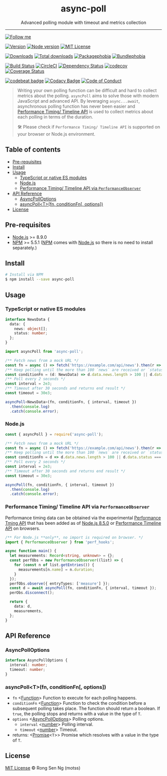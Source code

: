 <div align="center" style="text-align: center;">
  <h1 style="border-bottom: none;">async-poll</h1>

  <p>Advanced polling module with timeout and metrics collection</p>
</div>

<hr />

[![Follow me][follow-me-badge]][follow-me-url]

[![Version][version-badge]][version-url]
[![Node version][node-version-badge]][node-version-url]
[![MIT License][mit-license-badge]][mit-license-url]

[![Downloads][downloads-badge]][downloads-url]
[![Total downloads][total-downloads-badge]][downloads-url]
[![Packagephobia][packagephobia-badge]][packagephobia-url]
[![Bundlephobia][bundlephobia-badge]][bundlephobia-url]

[![Build Status][travis-badge]][travis-url]
[![CircleCI][circleci-badge]][circleci-url]
[![Dependency Status][daviddm-badge]][daviddm-url]
[![codecov][codecov-badge]][codecov-url]
[![Coverage Status][coveralls-badge]][coveralls-url]

[![codebeat badge][codebeat-badge]][codebeat-url]
[![Codacy Badge][codacy-badge]][codacy-url]
[![Code of Conduct][coc-badge]][coc-url]

> Writing your own polling function can be difficult and hard to collect metrics about the polling. `asyncPoll` aims to solve those with modern JavaScript and advanced API. By leveraging `async...await`, asynchronous polling function has never been easier and [Performance Timing/ Timeline API][performance-timeline-api-url] is used to collect metrics about each polling in terms of the duration.
>
> 🛠 Please check if `Performance Timing/ Timeline API` is supported on your browser or Node.js environment.

## Table of contents <!-- omit in toc -->

- [Pre-requisites](#pre-requisites)
- [Install](#install)
- [Usage](#usage)
  - [TypeScript or native ES modules](#typescript-or-native-es-modules)
  - [Node.js](#nodejs)
  - [Performance Timing/ Timeline API via `PerformanceObserver`](#performance-timing-timeline-api-via-performanceobserver)
- [API Reference](#api-reference)
  - [AsyncPollOptions](#asyncpolloptions)
  - [asyncPoll\<T\>(fn, conditionFn[, options])](#asyncpolltfn-conditionfn-options)
- [License](#license)

## Pre-requisites

- [Node.js][nodejs-url] >= 8.9.0
- [NPM][npm-url] >= 5.5.1 ([NPM][npm-url] comes with [Node.js][nodejs-url] so there is no need to install separately.)

## Install

```sh
# Install via NPM
$ npm install --save async-poll
```

## Usage

### TypeScript or native ES modules

```ts
interface NewsData {
  data: {
    news: object[];
    status: number;
  };
}

import asyncPoll from 'async-poll';

/** Fetch news from a mock URL */
const fn = async () => fetch('https://example.com/api/news').then(r => r.json());
/** Keep polling until the more than 100 `news` are received or `status` returns `complete` */
const conditionFn = (d: NewsData) => d.data.news.length > 100 || d.data.status === 'complete';
/** Poll every 2 seconds */
const interval = 2e3;
/** Timeout after 30 seconds and returns end result */
const timeout = 30e3;

asyncPoll<NewsData>(fn, conditionFn, { interval, timeout })
  .then(console.log)
  .catch(console.error);
```

### Node.js

```js
const { asyncPoll } = require('async-poll');

/** Fetch news from a mock URL */
const fn = async () => fetch('https://example.com/api/news').then(r => r.json());
/** Keep polling until the more than 100 `news` are received or `status` returns `complete` */
const conditionFn = d => d.data.news.length > 100 || d.data.status === 'complete';
/** Poll every 2 seconds */
const interval = 2e3;
/** Timeout after 30 seconds and returns end result */
const timeout = 30e3;

asyncPoll(fn, conditionFn, { interval, timeout })
  .then(console.log)
  .catch(console.error);
```

### Performance Timing/ Timeline API via `PerformanceObserver`

Performance timing data can be obtained via the experimental [Performance Tming API][performance-timing-api-url] that has been added as of [Node.js 8.5.0][nodejs-url] or [Performance Timeline API][performance-timeline-api-url] on browsers.

```ts
/** For Node.js **only**, no import is required on browser. */
import { PerformanceObserver } from 'perf_hooks';

async function main() {
  let measurements: Record<string, unknown> = {};
  const perfObs = new PerformanceObserver((list) => {
    for (const n of list.getEntries()) {
      measurements[n.name] = n.duration;
    }
  });
  perfObs.observe({ entryTypes: ['measure'] });
  const d = await asyncPoll(fn, conditionFn, { interval, timeout });
  perObs.disconnect();

  return {
    data: d,
    measurements,
  };
}
```

## API Reference

### AsyncPollOptions

```ts
interface AsyncPollOptions {
  interval: number;
  timeout: number;
}
```

### asyncPoll\<T\>(fn, conditionFn[, options])

- `fn` <[Function][function-mdn-url]> Function to execute for each polling happens.
- `conditionFn` <[Function][function-mdn-url]> Function to check the condition before a subsequent polling takes place. The function should return a boolean. If `true`, the polling stops and returns with a value in the type of `T`.
- `options` <[AsyncPollOptions][asyncpolloptions-url]> Polling options.
  - `interval` <[number][number-mdn-url]> Polling interval.
  - `timeout` <[number][number-mdn-url]> Timeout.
- returns: <[Promise][promise-mdn-url]<`T`>> Promise which resolves with a value in the type of `T`.

## License

[MIT License](https://motss.mit-license.org/) © Rong Sen Ng (motss)

<!-- References -->
[typescript-url]: https://github.com/Microsoft/TypeScript
[nodejs-url]: https://nodejs.org
[npm-url]: https://www.npmjs.com
[node-releases-url]: https://nodejs.org/en/download/releases
[performance-timing-api-url]: https://nodejs.org/api/perf_hooks.html
[performance-timeline-api-url]: https://developer.mozilla.org/en-US/docs/Web/API/Performance
[asyncpolloptions-url]: #asyncpolloptions

<!-- MDN -->
[array-mdn-url]: https://developer.mozilla.org/en-US/docs/Web/JavaScript/Reference/Global_Objects/Array
[boolean-mdn-url]: https://developer.mozilla.org/en-US/docs/Web/JavaScript/Reference/Global_Objects/Boolean
[function-mdn-url]: https://developer.mozilla.org/en-US/docs/Web/JavaScript/Reference/Global_Objects/Function
[map-mdn-url]: https://developer.mozilla.org/en-US/docs/Web/JavaScript/Reference/Global_Objects/Map
[number-mdn-url]: https://developer.mozilla.org/en-US/docs/Web/JavaScript/Reference/Global_Objects/Number
[object-mdn-url]: https://developer.mozilla.org/en-US/docs/Web/JavaScript/Reference/Global_Objects/Object
[promise-mdn-url]: https://developer.mozilla.org/en-US/docs/Web/JavaScript/Reference/Global_Objects/Promise
[regexp-mdn-url]: https://developer.mozilla.org/en-US/docs/Web/JavaScript/Reference/Global_Objects/RegExp
[set-mdn-url]: https://developer.mozilla.org/en-US/docs/Web/JavaScript/Reference/Global_Objects/Set
[string-mdn-url]: https://developer.mozilla.org/en-US/docs/Web/JavaScript/Reference/Global_Objects/String

<!-- Badges -->
[follow-me-badge]: https://flat.badgen.net/twitter/follow/igarshmyb

[version-badge]: https://flat.badgen.net/npm/v/async-poll?icon=npm
[node-version-badge]: https://flat.badgen.net/npm/node/async-poll
[mit-license-badge]: https://flat.badgen.net/npm/license/async-poll

[downloads-badge]: https://flat.badgen.net/npm/dm/async-poll
[total-downloads-badge]: https://flat.badgen.net/npm/dt/async-poll?label=total%20downloads
[packagephobia-badge]: https://flat.badgen.net/packagephobia/install/async-poll
[bundlephobia-badge]: https://flat.badgen.net/bundlephobia/minzip/async-poll

[travis-badge]: https://flat.badgen.net/travis/motss/async-poll?icon=travis
[circleci-badge]: https://flat.badgen.net/circleci/github/motss/async-poll?icon=circleci
[daviddm-badge]: https://flat.badgen.net/david/dep/motss/async-poll
[codecov-badge]: https://flat.badgen.net/codecov/c/github/motss/async-poll?label=codecov&icon=codecov
[coveralls-badge]: https://flat.badgen.net/coveralls/c/github/motss/async-poll?label=coveralls

[codebeat-badge]: https://codebeat.co/badges/56458b75-7d18-4a52-b3eb-b29f5367e244
[codacy-badge]: https://api.codacy.com/project/badge/Grade/fdcab22d5b26401486e89d0ed1124171
[coc-badge]: https://flat.badgen.net/badge/code%20of/conduct/pink

<!-- Links -->
[follow-me-url]: https://twitter.com/igarshmyb?utm_source=github.com&amp;utm_medium=referral&amp;utm_content=motss/async-poll

[version-url]: https://www.npmjs.com/package/async-poll
[node-version-url]: https://nodejs.org/en/download
[mit-license-url]: https://github.com/motss/async-poll/blob/master/LICENSE

[downloads-url]: http://www.npmtrends.com/async-poll
[packagephobia-url]: https://packagephobia.now.sh/result?p=async-poll
[bundlephobia-url]: https://bundlephobia.com/result?p=async-poll

[travis-url]: https://travis-ci.org/motss/async-poll
[circleci-url]: https://circleci.com/gh/motss/async-poll/tree/master
[daviddm-url]: https://david-dm.org/motss/async-poll
[codecov-url]: https://codecov.io/gh/motss/async-poll
[coveralls-url]: https://coveralls.io/github/motss/async-poll?branch=master

[codebeat-url]: https://codebeat.co/projects/github-com-motss-async-poll-master
[codacy-url]: https://www.codacy.com/app/motss/async-poll?utm_source=github.com&amp;utm_medium=referral&amp;utm_content=motss/async-poll&amp;utm_campaign=Badge_Grade
[coc-url]: https://github.com/motss/async-poll/blob/master/CODE_OF_CONDUCT.md
